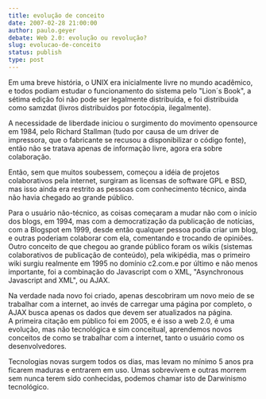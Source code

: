 ```yaml
---
title: evolução de conceito
date: 2007-02-28 21:00:00
author: paulo.geyer
debate: Web 2.0: evolução ou revolução?
slug: evolucao-de-conceito
status: publish 
type: post
---
```


Em uma breve história, o UNIX era inicialmente livre no mundo acadêmico, e todos podiam estudar o funcionamento do sistema pelo "Lion´s Book", a sétima edição foi não pode ser legalmente distribuída, e foi distribuida como samzdat (livros distribuidos por fotocópia, ilegalmente).  
  
A necessidade de liberdade iniciou o surgimento do movimento opensource em 1984, pelo Richard Stallman (tudo por causa de um driver de impressora, que o fabricante se recusou a disponibilizar o código fonte), então não se tratava apenas de informação livre, agora era sobre colaboração.  
  
Então, sem que muitos soubessem, começou a idéia de projetos colaborativos pela internet, surgiram as licensas de software GPL e BSD, mas isso ainda era restrito as pessoas com conhecimento técnico, ainda não havia chegado ao grande público.  
  
Para o usuário não-técnico, as coisas começaram a mudar não com o início dos blogs, em 1994, mas com a democratização da publicação de notícias, com a Blogspot em 1999, desde então qualquer pessoa podia criar um blog, e outras poderiam colaborar com ela, comentando e trocando de opiniões.  
Outro conceito de que chegou ao grande público foram os wikis (sistemas colaborativos de publicação de conteúdo), pela wikipédia, mas o primeiro wiki surgiu realmente em 1995 no domínio c2.com.e por último e não menos importante, foi a combinação do Javascript com o XML, "Asynchronous Javascript and XML", ou AJAX.   
  
Na verdade nada novo foi criado, apenas descobriram um novo meio de se trabalhar com a internet, ao invés de carregar uma página por completo, o AJAX busca apenas os dados que devem ser atualizados na página.   
A primeira citação em público foi em 2005, e é isso a web 2.0, é uma evolução, mas não tecnológica e sim conceitual, aprendemos novos conceitos de como se trabalhar com a internet, tanto o usuário como os desenvolvedores.   
  
Tecnologias novas surgem todos os dias, mas levam no mínimo 5 anos pra ficarem maduras e entrarem em uso. Umas sobrevivem e outras morrem sem nunca terem sido conhecidas, podemos chamar isto de Darwinismo tecnológico.
